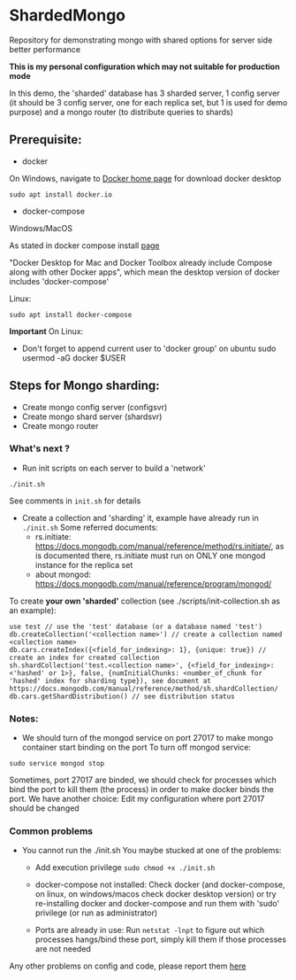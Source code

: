 # ShardedMongo
Repository for demonstrating mongo with shared options for server side better performance

**This is my personal configuration which may not suitable for production mode**

In this demo, the 'sharded' database has 3 sharded server, 1 config server (it should be 3 config server, one for each replica set, but 1 is used for demo purpose) and a mongo router (to distribute queries to shards)

## Prerequisite:
- docker

On Windows, navigate to [Docker home page](https://www.docker.com/products/docker-desktop) for download docker desktop
```
sudo apt install docker.io
```

- docker-compose

Windows/MacOS

As stated in docker compose install [page](https://docs.docker.com/compose/install/)

"Docker Desktop for Mac and Docker Toolbox already include Compose along with other Docker apps", which mean the desktop version of docker includes 'docker-compose'

Linux:
```
sudo apt install docker-compose
```
**Important**
On Linux:
- Don't forget to append current user to 'docker group' on ubuntu
sudo usermod -aG docker $USER

## Steps for Mongo sharding:
- Create mongo config server (configsvr)
- Create mongo shard server (shardsvr)
- Create mongo router

### What's next ?
- Run init scripts on each server to build a 'network'
```
./init.sh
```
See comments in ```init.sh``` for details

- Create a collection and 'sharding' it, example have already run in ```./init.sh```
  Some referred documents:
  - rs.initiate: https://docs.mongodb.com/manual/reference/method/rs.initiate/, as is documented there, rs.initiate must run on ONLY one mongod instance for the replica set
  - about mongod: https://docs.mongodb.com/manual/reference/program/mongod/

To create **your own 'sharded'** collection (see ./scripts/init-collection.sh as an example):

```
use test // use the 'test' database (or a database named 'test')
db.createCollection('<collection name>') // create a collection named <collection name>
db.cars.createIndex({<field_for_indexing>: 1}, {unique: true}) // create an index for created collection 
sh.shardCollection('test.<collection name>', {<field_for_indexing>: <'hashed' or 1>}, false, {numInitialChunks: <number_of_chunk for 'hashed' index for sharding type}), see document at https://docs.mongodb.com/manual/reference/method/sh.shardCollection/
db.cars.getShardDistribution() // see distribution status
```
### Notes:
- We should turn of the mongod service on port 27017 to make mongo container start binding on the port
To turn off mongod service:
```
sudo service mongod stop
```

Sometimes, port 27017 are binded, we should check for processes which bind the port to kill them (the process) in order to make docker binds the port. We have another choice: Edit my configuration where port 27017 should be changed

### Common problems
- You cannot run the ./init.sh
You maybe stucked at one of the problems:
  - Add execution privilege ```sudo chmod +x ./init.sh```
  - docker-compose not installed:
	Check docker (and docker-compose, on linux, on windows/macos check docker desktop version) or try re-installing docker and docker-compose and run them with 'sudo' privilege (or run as administrator)

  - Ports are already in use:
	Run ```netstat -lnpt``` to figure out which processes hangs/bind these port, simply kill them if those processes are not needed

Any other problems on config and code, please report them [here](https://github.com/vinhphuctadang/ShardedMongo/issues)
